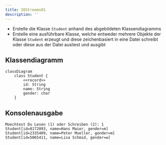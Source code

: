 ```yaml
---
title: IOStreams01
description: ''
---
```


- Erstelle die Klasse `Student` anhand des abgebildeten Klassendiagramms
- Erstelle eine ausführbare Klasse, welche entweder mehrere Objekte der Klasse
  `Student` erzeugt und diese zeichenbasiert in eine Datei schreibt oder diese
  aus der Datei ausliest und ausgibt

## Klassendiagramm

```mermaid
classDiagram
    class Student {
        <<record>>
        id: String
        name: String
        gender: char
    }
```

## Konsolenausgabe

```console
Moechtest Du Lesen (1) oder Schreiben (2): 1
Student[id=8172093, name=Hans Maier, gender=m]
Student[id=2335409, name=Peter Mueller, gender=m]
Student[id=5065411, name=Lisa Schmid, gender=w]
```
